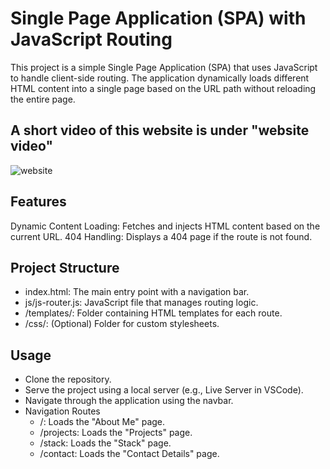 # Single Page Application (SPA) with JavaScript Routing
This project is a simple Single Page Application (SPA) that uses JavaScript to handle client-side routing.
The application dynamically loads different HTML content into a single page based on the URL path without reloading the entire page.
## A short video of this website is under "website video"
![website](https://github.com/user-attachments/assets/48a78ebe-964f-491e-9d33-effc030bb55c)

## Features
Dynamic Content Loading: Fetches and injects HTML content based on the current URL.
404 Handling: Displays a 404 page if the route is not found.
## Project Structure
- index.html: The main entry point with a navigation bar.
- js/js-router.js: JavaScript file that manages routing logic.
- /templates/: Folder containing HTML templates for each route.
- /css/: (Optional) Folder for custom stylesheets.
## Usage
- Clone the repository.
- Serve the project using a local server (e.g., Live Server in VSCode).
- Navigate through the application using the navbar.
- Navigation Routes
  - /: Loads the "About Me" page.
  - /projects: Loads the "Projects" page.
  - /stack: Loads the "Stack" page.
  - /contact: Loads the "Contact Details" page.
